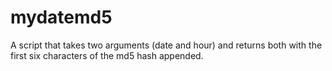# mydatemd5
A script that takes two arguments (date and hour) and returns both with the first six characters of the md5 hash appended.
